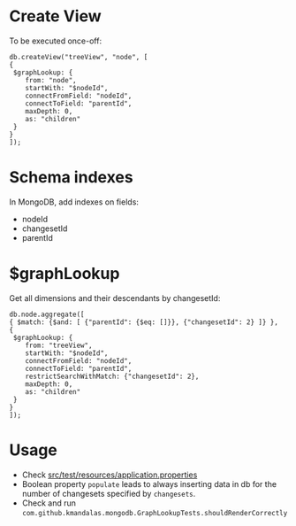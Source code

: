 
# Create View
To be executed once-off:
```
db.createView("treeView", "node", [
{
 $graphLookup: {
    from: "node",
    startWith: "$nodeId",
    connectFromField: "nodeId",
    connectToField: "parentId",
    maxDepth: 0,
    as: "children"
 }
}
]);
```

# Schema indexes
In MongoDB, add indexes on fields:
- nodeId
- changesetId
- parentId

# $graphLookup
Get all dimensions and their descendants by changesetId:
```
db.node.aggregate([ 
{ $match: {$and: [ {"parentId": {$eq: []}}, {"changesetId": 2} ]} },
{
 $graphLookup: {
    from: "treeView",
    startWith: "$nodeId",
    connectFromField: "nodeId",
    connectToField: "parentId",
    restrictSearchWithMatch: {"changesetId": 2},
    maxDepth: 0,
    as: "children"
 }
}
]);
```

# Usage
- Check [src/test/resources/application.properties](https://github.com/kmandalas/spring-mongodb-graphlookup/blob/master/src/test/resources/application.properties) 
- Boolean property `populate` leads to always inserting data in db for the number of changesets specified by `changesets`.
- Check and run `com.github.kmandalas.mongodb.GraphLookupTests.shouldRenderCorrectly`
 


